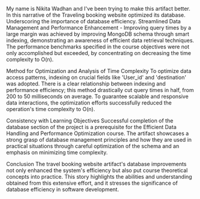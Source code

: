 My name is Nikita Wadhan and I've been trying to make this artifact better. In this narrative of the Traveling booking website optimized its database. Underscoring the importance of database efficiency. 
Streamlined Data Management and Performance Enhancement - Improving query times by a large margin was achieved by improving MongoDB schema through smart indexing, demonstrating an awareness of efficient data retrieval techniques. The performance benchmarks specified in the course objectives were not only accomplished but exceeded, by concentrating on decreasing the time complexity to O(n). 

Method for Optimization and Analysis of Time Complexity 
To optimize data access patterns, indexing on crucial fields like 'User_id' and 'destination' was adopted. There is a clear relationship between indexing and performance efficiency; this method drastically cut query times in half, from 200 to 50 milliseconds on average. To guarantee scalable and responsive data interactions, the optimization efforts successfully reduced the operation's time complexity to O(n). 

Consistency with Learning Objectives 
Successful completion of the database section of the project is a prerequisite for the Efficient Data Handling and Performance Optimization course. The artifact showcases a strong grasp of database management principles and how they are used in practical situations through careful optimization of the schema and an emphasis on minimizing time complexity. 

Conclusion 
The travel booking website artifact's database improvements not only enhanced the system's efficiency but also put course theoretical concepts into practice. This story highlights the abilities and understanding obtained from this extensive effort, and it stresses the significance of database efficiency in software development. 
